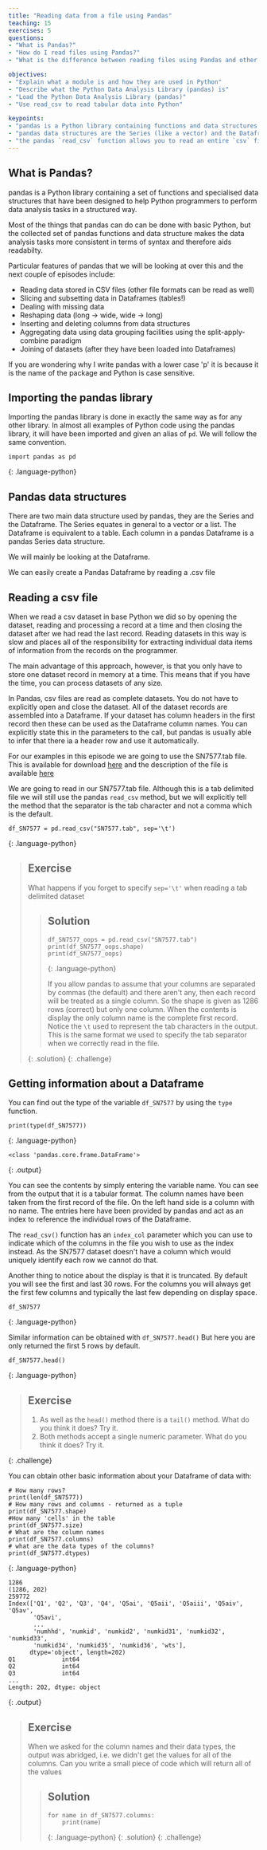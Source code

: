 ```yaml
---
title: "Reading data from a file using Pandas"
teaching: 15
exercises: 5
questions:
- "What is Pandas?"
- "How do I read files using Pandas?"
- "What is the difference between reading files using Pandas and other methods of reading files?"

objectives:
- "Explain what a module is and how they are used in Python"
- "Describe what the Python Data Analysis Library (pandas) is"
- "Load the Python Data Analysis Library (pandas)"
- "Use read_csv to read tabular data into Python"

keypoints:
- "pandas is a Python library containing functions and data structures to assist in data analysis"
- "pandas data structures are the Series (like a vector) and the Dataframe (like a table)"
- "the pandas `read_csv` function allows you to read an entire `csv` file into a Dataframe"
---
```


## What is Pandas?

pandas is a Python library containing a set of functions and specialised data structures that have been designed to help Python programmers to perform data analysis tasks in a structured way.

Most of the things that pandas can do can be done with basic Python, but the collected set of pandas functions and data structure makes the data analysis tasks more consistent in terms of syntax and therefore aids readabilty.

Particular features of pandas that we will be looking at over this and the next couple of episodes include:


* Reading data stored in CSV files (other file formats can be read as well)
* Slicing and subsetting data in Dataframes (tables!)
* Dealing with missing data
* Reshaping data (long -> wide,  wide -> long)
* Inserting and deleting columns from data structures
* Aggregating data using data grouping facilities using the split-apply-combine paradigm
* Joining of datasets (after they have been loaded into Dataframes)


If you are wondering why I write pandas with a lower case 'p' it is because it is the name of the package and Python is case sensitive.


## Importing the pandas library

Importing the pandas library is done in exactly the same way as for any other library. In almost all examples of Python code using the pandas library, it will have been imported and given an alias of `pd`. We will follow the same convention.


~~~
import pandas as pd
~~~
{: .language-python}

## Pandas data structures

There are two main data structure used by pandas, they are the Series and the Dataframe. The Series equates in general to a vector or a list. The Dataframe is equivalent to a table. Each column in a pandas Dataframe is a pandas Series data structure.

We will mainly be looking at the Dataframe.

We can easily create a Pandas Dataframe by reading a .csv file

## Reading a csv file

When we read a csv dataset in base Python we did so by opening the dataset, reading and processing a record at a time and then closing the dataset after we had read the last record. Reading datasets in this way is slow and places all of the responsibility for extracting individual data items of information from the records on the programmer.

The main advantage of this approach, however, is that you only have to store one dataset record in memory at a time. This means that if you have the time, you can process datasets of any size.

In Pandas, csv files are read as complete datasets. You do not have to explicitly open and close the dataset. All of the dataset records are assembled into a Dataframe. If your dataset has column headers in the first record then these can be used as the Dataframe column names. You can explicitly state this in the parameters to the call, but pandas is usually able to infer that there ia a header row and use it automatically.

For our examples in this episode we are going to use the SN7577.tab file. This is available for download [here](../data/SN7577.tab) and the description of the file is available [here](https://beta.ukdataservice.ac.uk/datacatalogue/studies/study?id=7577&type=data%20catalogue#!/details)

We are going to read in our SN7577.tab file. Although this is a tab delimited file we will still use the pandas `read_csv` method, but we will explicitly tell the method that the separator is the tab character and not a comma which is the default.

~~~
df_SN7577 = pd.read_csv("SN7577.tab", sep='\t')
~~~
{: .language-python}

> ## Exercise
>
> What happens if you forget to specify `sep='\t'` when reading a tab delimited dataset
>
> > ## Solution
> >
> > ~~~
> > df_SN7577_oops = pd.read_csv("SN7577.tab")
> > print(df_SN7577_oops.shape)
> > print(df_SN7577_oops)
> > ~~~
> > {: .language-python}
> >
> > If you allow pandas to assume that your columns are separated by commas (the default) and there aren't any, then each record will be treated as a single column. So the shape is given as 1286 rows (correct) but only one column.
> > When the contents is display the only column name is the complete first record. Notice the `\t` used to represent the tab characters in the output. This is the same format we used to specify the tab separator when we correctly read in the file.
> >
> >
> {: .solution}
{: .challenge}

##  Getting information about a Dataframe

You can find out the type of the variable `df_SN7577` by using the `type` function.

~~~
print(type(df_SN7577))
~~~
{: .language-python}

~~~
<class 'pandas.core.frame.DataFrame'>
~~~
{: .output}

You can see the contents by simply entering the variable name. You can see from the output that it is a tabular format. The column names have been taken from the first record of the file. On the left hand side is a column with no name. The entries here have been provided by pandas and act as an index to reference the individual rows of the Dataframe.

The `read_csv()` function has an `index_col` parameter which you can use to indicate which of the columns in the file you wish to use as the index instead. As the SN7577 dataset doesn't have a column which would uniquely identify each row we cannot do that.

Another thing to notice about the display is that it is truncated. By default you will see the first and last 30 rows. For the columns you will always get the first few columns and typically the last few depending on display space.

~~~
df_SN7577
~~~
{: .language-python}

Similar information can be obtained with `df_SN7577.head()` But here you are only returned the first 5 rows by default.

~~~
df_SN7577.head()
~~~
{: .language-python}

> ## Exercise
>
> 1. As well as the `head()` method there is a `tail()` method. What do you think it does? Try it.
> 2. Both methods accept a single numeric parameter. What do you think it does? Try it.
> 
{: .challenge}

You can obtain other basic information about your Dataframe of data with:

~~~
# How many rows?
print(len(df_SN7577))
# How many rows and columns - returned as a tuple
print(df_SN7577.shape)
#How many 'cells' in the table
print(df_SN7577.size)
# What are the column names
print(df_SN7577.columns)
# what are the data types of the columns?
print(df_SN7577.dtypes)
~~~
{: .language-python}

~~~
1286
(1286, 202)
259772
Index(['Q1', 'Q2', 'Q3', 'Q4', 'Q5ai', 'Q5aii', 'Q5aiii', 'Q5aiv', 'Q5av',
       'Q5avi',
       ...
       'numhhd', 'numkid', 'numkid2', 'numkid31', 'numkid32', 'numkid33',
       'numkid34', 'numkid35', 'numkid36', 'wts'],
      dtype='object', length=202)
Q1             int64
Q2             int64
Q3             int64
...
Length: 202, dtype: object
~~~
{: .output}

> ## Exercise
>
> When we asked for the column names and their data types, the output was abridged, i.e. we didn't get the values for all of the columns. Can you write a small piece of code which will return all of the values
>
> > ## Solution
> >
> > ~~~
> > for name in df_SN7577.columns:
> >     print(name)
> > ~~~
> > {: .language-python}
> {: .solution}
{: .challenge}
